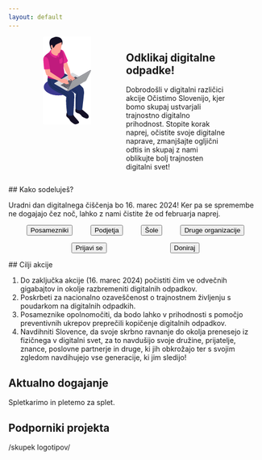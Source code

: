 ```yaml
---
layout: default
---
```


<div style="display:flex; justify-content: space-evenly; flex-wrap: wrap; margin-bottom: 1em">
	<div style="">
		<img src="assets/img/sedecko.png" alt="key visual projekta" aria-hidden="true">
	</div>
	<div style="baorder: 1px solid green; max-width: 40%">
		<h2>Odklikaj digitalne odpadke!</h2>
		<p>
			Dobrodošli v digitalni različici akcije Očistimo Slovenijo, kjer bomo skupaj ustvarjali trajnostno digitalno prihodnost. Stopite korak naprej, očistite svoje digitalne naprave, zmanjšajte ogljični odtis in skupaj z nami oblikujte bolj trajnosten digitalni svet!
		</p>
	</div>
</div>

<div class="block" markdown="1">
## Kako sodeluješ?

Uradni dan digitalnega čiščenja bo 16. marec 2024! Ker pa se spremembe ne dogajajo čez noč, lahko z nami čistite že od februarja naprej.

<div style="display:flex; justify-content: space-evenly; flex-wrap: wrap; margin-bottom: 1em">
	<button>Posamezniki</button> <button>Podjetja</button> <button>Šole</button> <button>Druge organizacije</button>
</div>
<div style="display:flex; justify-content: space-evenly; flex-wrap: wrap; margin-bottom: 1em">
	<button>Prijavi se</button> <button>Doniraj</button>
</div>

</div>


<div class="block para" markdown="1">
## Cilji akcije

1. Do zaključka akcije (16. marec 2024) počistiti čim ve odvečnih gigabajtov in okolje razbremeniti digitalnih odpadkov.
2. Poskrbeti za nacionalno ozaveščenost o trajnostnem življenju s poudarkom na digitalnih odpadkih.
3. Posameznike opolnomočiti, da bodo lahko v prihodnosti s pomočjo preventivnih ukrepov preprečili kopičenje digitalnih odpadkov.
4. Navdihniti Slovence, da svoje skrbno ravnanje do okolja prenesejo iz fizičnega v digitalni svet, za to navdušijo svoje družine, prijatelje, znance, poslovne partnerje in druge, ki jih obkrožajo ter s svojim zgledom navdihujejo vse generacije, ki jim sledijo!

</div>

## Aktualno dogajanje

Spletkarimo in pletemo za splet.


## Podporniki projekta

/skupek logotipov/
